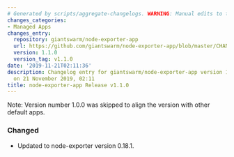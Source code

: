 ```yaml
---
# Generated by scripts/aggregate-changelogs. WARNING: Manual edits to this files will be overwritten.
changes_categories:
- Managed Apps
changes_entry:
  repository: giantswarm/node-exporter-app
  url: https://github.com/giantswarm/node-exporter-app/blob/master/CHANGELOG.md#110-2019-11-20
  version: 1.1.0
  version_tag: v1.1.0
date: '2019-11-21T02:11:36'
description: Changelog entry for giantswarm/node-exporter-app version 1.1.0, published
  on 21 November 2019, 02:11
title: node-exporter-app Release v1.1.0
---
```


Note: Version number 1.0.0 was skipped to align the version with other default apps.
### Changed
- Updated to node-exporter version 0.18.1.
